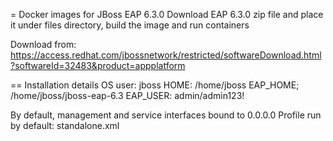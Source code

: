 = Docker images for JBoss EAP 6.3.0
Download EAP 6.3.0 zip file and place it under files directory, build the image and run containers

Download from:
https://access.redhat.com/jbossnetwork/restricted/softwareDownload.html?softwareId=32483&product=appplatform

== Installation details
OS user: jboss
HOME: /home/jboss
EAP_HOME; /home/jboss/jboss-eap-6.3
EAP_USER: admin/admin123!

By default, management and service interfaces bound to 0.0.0.0
Profile run by default: standalone.xml
